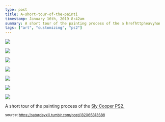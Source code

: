 ```yaml
---
type: post
title: A-short-tour-of-the-painti
timestamp: January 16th, 2019 8:42am
summary: A short tour of the painting process of the a hrefhttpheavyhandedcapost181056446837ps2casemodartworkofslycoopertemplated targetbla
tags: ["art", "customizing", "ps2"]
---
```

<p>
                               <img src="../media/182065813689_1.jpg"/>
                           </p>
                                                                                                                           <p>
                               <img src="../media/182065813689_2.jpg"/>
                           </p>
                                                                                                                           <p>
                               <img src="../media/182065813689_3.jpg"/>
                           </p>
                                                                                                                           <p>
                               <img src="../media/182065813689_4.jpg"/>
                           </p>
                                                                                                                           <p>
                               <img src="../media/182065813689_5.jpg"/>
                           </p>
                                                                                                                           <p>
                               <img src="../media/182065813689_6.jpg"/>
                           </p>
                                                                                                                           <p>
                               <img src="../media/182065813689_7.jpg"/>
                           </p>
                                                                                                                      <div class="caption"><p>A short tour of the painting process of the <a href="http://heavyhanded.ca/post/181056446837/ps2-case-mod-artwork-of-sly-cooper-templated" target="_blank">Sly Cooper PS2.</a></p> </div>
                                    
                
                
                
                
                                
<small>source: https://saturdayxiii.tumblr.com/post/182065813689</small>